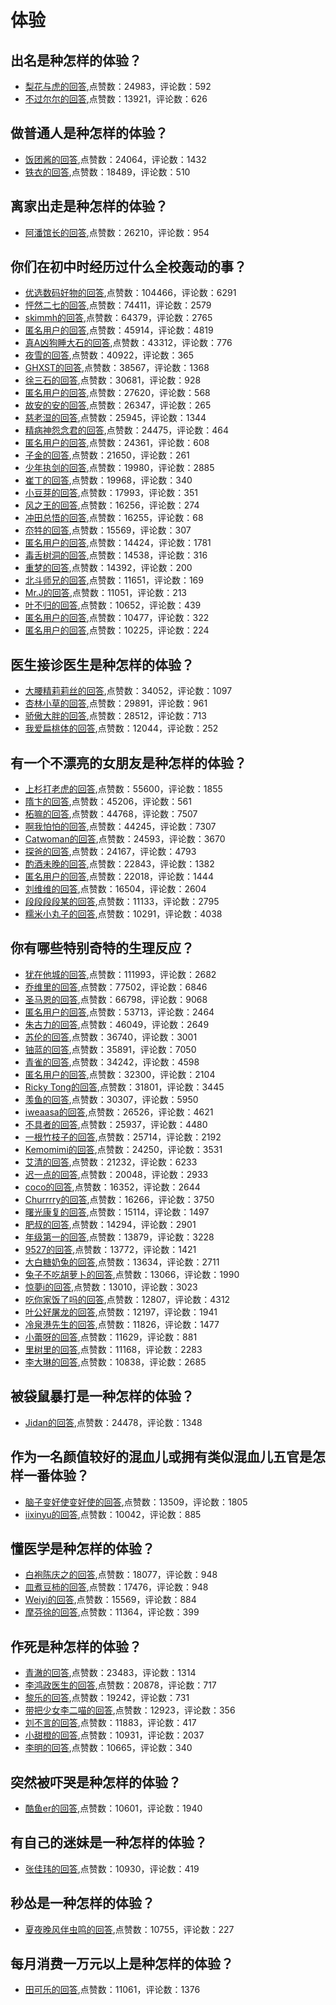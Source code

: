 #  体验 
## 出名是种怎样的体验？
- [梨花与虎的回答](https://www.zhihu.com/question/62445644/answer/1287429383),点赞数：24983，评论数：592
- [不过尔尔的回答](https://www.zhihu.com/question/62445644/answer/199841295),点赞数：13921，评论数：626
## 做普通人是种怎样的体验？
- [饭团酱的回答](https://www.zhihu.com/question/26650334/answer/34137271),点赞数：24064，评论数：1432
- [铁衣的回答](https://www.zhihu.com/question/26650334/answer/33932919),点赞数：18489，评论数：510
## 离家出走是种怎样的体验？
- [阿潘馆长的回答](https://www.zhihu.com/question/29927168/answer/1239193193),点赞数：26210，评论数：954
## 你们在初中时经历过什么全校轰动的事？
- [优选数码好物的回答](https://www.zhihu.com/question/321950537/answer/738632143),点赞数：104466，评论数：6291
- [怦然二七的回答](https://www.zhihu.com/question/321950537/answer/670468765),点赞数：74411，评论数：2579
- [skimmh的回答](https://www.zhihu.com/question/321950537/answer/673161621),点赞数：64379，评论数：2765
- [匿名用户的回答](https://www.zhihu.com/question/321950537/answer/1681077489),点赞数：45914，评论数：4819
- [真A凶狗睡大石的回答](https://www.zhihu.com/question/321950537/answer/1507834809),点赞数：43312，评论数：776
- [夜雪的回答](https://www.zhihu.com/question/321950537/answer/670407136),点赞数：40922，评论数：365
- [GHXST的回答](https://www.zhihu.com/question/321950537/answer/670297269),点赞数：38567，评论数：1368
- [徐三石的回答](https://www.zhihu.com/question/321950537/answer/670244797),点赞数：30681，评论数：928
- [匿名用户的回答](https://www.zhihu.com/question/321950537/answer/672103609),点赞数：27620，评论数：568
- [故安的安的回答](https://www.zhihu.com/question/321950537/answer/670537594),点赞数：26347，评论数：265
- [慈老湿的回答](https://www.zhihu.com/question/321950537/answer/670436594),点赞数：25945，评论数：1344
- [精病神怨念君的回答](https://www.zhihu.com/question/321950537/answer/670333342),点赞数：24475，评论数：464
- [匿名用户的回答](https://www.zhihu.com/question/321950537/answer/670692643),点赞数：24361，评论数：608
- [子金的回答](https://www.zhihu.com/question/321950537/answer/670659236),点赞数：21650，评论数：261
- [少年执剑的回答](https://www.zhihu.com/question/321950537/answer/745689495),点赞数：19980，评论数：2885
- [崔丁的回答](https://www.zhihu.com/question/321950537/answer/683909519),点赞数：19968，评论数：340
- [小豆芽的回答](https://www.zhihu.com/question/321950537/answer/681589074),点赞数：17993，评论数：351
- [风之王的回答](https://www.zhihu.com/question/321950537/answer/670403291),点赞数：16256，评论数：274
- [冲田总悟的回答](https://www.zhihu.com/question/321950537/answer/745739962),点赞数：16255，评论数：68
- [夵牪的回答](https://www.zhihu.com/question/321950537/answer/673403890),点赞数：15569，评论数：307
- [匿名用户的回答](https://www.zhihu.com/question/321950537/answer/670588327),点赞数：14424，评论数：1781
- [毒舌树洞的回答](https://www.zhihu.com/question/321950537/answer/670992678),点赞数：14538，评论数：316
- [重梦的回答](https://www.zhihu.com/question/321950537/answer/670433082),点赞数：14392，评论数：200
- [北斗师兄的回答](https://www.zhihu.com/question/321950537/answer/671405667),点赞数：11651，评论数：169
- [Mr.J的回答](https://www.zhihu.com/question/321950537/answer/670243954),点赞数：11051，评论数：213
- [叶不归的回答](https://www.zhihu.com/question/321950537/answer/673212090),点赞数：10652，评论数：439
- [匿名用户的回答](https://www.zhihu.com/question/321950537/answer/750059694),点赞数：10477，评论数：322
- [匿名用户的回答](https://www.zhihu.com/question/321950537/answer/666243450),点赞数：10225，评论数：224
## 医生接诊医生是种怎样的体验？
- [大腰精莉莉丝的回答](https://www.zhihu.com/question/33831407/answer/236793276),点赞数：34052，评论数：1097
- [杏林小草的回答](https://www.zhihu.com/question/33831407/answer/57729364),点赞数：29891，评论数：961
- [骄傲大胖的回答](https://www.zhihu.com/question/33831407/answer/371645218),点赞数：28512，评论数：713
- [我爱扁桃体的回答](https://www.zhihu.com/question/33831407/answer/238548117),点赞数：12044，评论数：252
## 有一个不漂亮的女朋友是种怎样的体验？
- [上杉打老虎的回答](https://www.zhihu.com/question/27433657/answer/362964145),点赞数：55600，评论数：1855
- [隋卞的回答](https://www.zhihu.com/question/27433657/answer/348166943),点赞数：45206，评论数：561
- [柘嘛的回答](https://www.zhihu.com/question/27433657/answer/348211135),点赞数：44768，评论数：7507
- [啊我怕怕的回答](https://www.zhihu.com/question/27433657/answer/348021054),点赞数：44245，评论数：7307
- [Catwoman的回答](https://www.zhihu.com/question/27433657/answer/492350607),点赞数：24593，评论数：3670
- [探爸的回答](https://www.zhihu.com/question/27433657/answer/348434296),点赞数：24167，评论数：4793
- [酌酒未晚的回答](https://www.zhihu.com/question/27433657/answer/348098590),点赞数：22843，评论数：1382
- [匿名用户的回答](https://www.zhihu.com/question/27433657/answer/36645798),点赞数：22018，评论数：1444
- [刘维维的回答](https://www.zhihu.com/question/27433657/answer/347993780),点赞数：16504，评论数：2604
- [段段段段某的回答](https://www.zhihu.com/question/27433657/answer/348026324),点赞数：11133，评论数：2795
- [糯米小丸子的回答](https://www.zhihu.com/question/27433657/answer/201202426),点赞数：10291，评论数：4038
## 你有哪些特别奇特的生理反应？
- [犹在他城的回答](https://www.zhihu.com/question/315022429/answer/742833158),点赞数：111993，评论数：2682
- [乔维里的回答](https://www.zhihu.com/question/315022429/answer/654813954),点赞数：77502，评论数：6846
- [圣马恩的回答](https://www.zhihu.com/question/315022429/answer/633759837),点赞数：66798，评论数：9068
- [匿名用户的回答](https://www.zhihu.com/question/315022429/answer/670966839),点赞数：53713，评论数：2464
- [朱古力的回答](https://www.zhihu.com/question/315022429/answer/631747779),点赞数：46049，评论数：2649
- [苏伦的回答](https://www.zhihu.com/question/315022429/answer/655079304),点赞数：36740，评论数：3001
- [铀蓝的回答](https://www.zhihu.com/question/315022429/answer/646256252),点赞数：35891，评论数：7050
- [青雀的回答](https://www.zhihu.com/question/315022429/answer/654569104),点赞数：34242，评论数：4598
- [匿名用户的回答](https://www.zhihu.com/question/315022429/answer/626770672),点赞数：32300，评论数：2104
- [Ricky Tong的回答](https://www.zhihu.com/question/315022429/answer/626442805),点赞数：31801，评论数：3445
- [羡鱼的回答](https://www.zhihu.com/question/315022429/answer/626362990),点赞数：30307，评论数：5950
- [iweaasa的回答](https://www.zhihu.com/question/315022429/answer/626270289),点赞数：26526，评论数：4621
- [不具者的回答](https://www.zhihu.com/question/315022429/answer/637328266),点赞数：25937，评论数：4480
- [一根竹枝子的回答](https://www.zhihu.com/question/315022429/answer/658266907),点赞数：25714，评论数：2192
- [Kemomimi的回答](https://www.zhihu.com/question/315022429/answer/636610898),点赞数：24250，评论数：3531
- [艾清的回答](https://www.zhihu.com/question/315022429/answer/712549848),点赞数：21232，评论数：6233
- [迟一点的回答](https://www.zhihu.com/question/315022429/answer/627754087),点赞数：20048，评论数：2933
- [coco的回答](https://www.zhihu.com/question/315022429/answer/626587059),点赞数：16352，评论数：2644
- [Churrrry的回答](https://www.zhihu.com/question/315022429/answer/626635397),点赞数：16266，评论数：3750
- [曙光康复的回答](https://www.zhihu.com/question/315022429/answer/626393551),点赞数：15114，评论数：1497
- [肥叔的回答](https://www.zhihu.com/question/315022429/answer/626351065),点赞数：14294，评论数：2901
- [年级第一的回答](https://www.zhihu.com/question/315022429/answer/631221071),点赞数：13879，评论数：3228
- [9527的回答](https://www.zhihu.com/question/315022429/answer/626275084),点赞数：13772，评论数：1421
- [大白糖奶兔的回答](https://www.zhihu.com/question/315022429/answer/636186995),点赞数：13634，评论数：2711
- [兔子不吃胡萝卜的回答](https://www.zhihu.com/question/315022429/answer/642105216),点赞数：13066，评论数：1990
- [惊夢i的回答](https://www.zhihu.com/question/315022429/answer/626027301),点赞数：13010，评论数：3023
- [吃你家饭了吗的回答](https://www.zhihu.com/question/315022429/answer/713528098),点赞数：12807，评论数：4312
- [叶公好屠龙的回答](https://www.zhihu.com/question/315022429/answer/626139576),点赞数：12197，评论数：1941
- [冷泉港先生的回答](https://www.zhihu.com/question/315022429/answer/642143753),点赞数：11826，评论数：1477
- [小蕾呀的回答](https://www.zhihu.com/question/315022429/answer/651527159),点赞数：11629，评论数：881
- [里树里的回答](https://www.zhihu.com/question/315022429/answer/651736844),点赞数：11168，评论数：2283
- [李大琳的回答](https://www.zhihu.com/question/315022429/answer/840659771),点赞数：10838，评论数：2685
## 被袋鼠暴打是一种怎样的体验？
- [Jidan的回答](https://www.zhihu.com/question/27387052/answer/36492011),点赞数：24478，评论数：1348
## 作为一名颜值较好的混血儿或拥有类似混血儿五官是怎样一番体验？
- [脑子变好使变好使的回答](https://www.zhihu.com/question/313867683/answer/643869689),点赞数：13509，评论数：1805
- [iixinyu的回答](https://www.zhihu.com/question/313867683/answer/645925515),点赞数：10042，评论数：885
## 懂医学是种怎样的体验？
- [白袍陈庆之的回答](https://www.zhihu.com/question/49558732/answer/162601501),点赞数：18077，评论数：948
- [皿煮豆柿的回答](https://www.zhihu.com/question/49558732/answer/117101035),点赞数：17476，评论数：948
- [Weiyi的回答](https://www.zhihu.com/question/49558732/answer/117776634),点赞数：15569，评论数：884
- [摩芬徐的回答](https://www.zhihu.com/question/49558732/answer/294381714),点赞数：11364，评论数：399
## 作死是种怎样的体验？
- [青澈的回答](https://www.zhihu.com/question/27430589/answer/103746984),点赞数：23483，评论数：1314
- [李鸿政医生的回答](https://www.zhihu.com/question/27430589/answer/-2032480434),点赞数：20878，评论数：717
- [黎乐的回答](https://www.zhihu.com/question/27430589/answer/84468921),点赞数：19242，评论数：731
- [带把少女李二喵的回答](https://www.zhihu.com/question/27430589/answer/139477234),点赞数：12923，评论数：356
- [刘不言的回答](https://www.zhihu.com/question/27430589/answer/137123032),点赞数：11883，评论数：417
- [小甜橙的回答](https://www.zhihu.com/question/27430589/answer/107760263),点赞数：10931，评论数：2037
- [李明的回答](https://www.zhihu.com/question/27430589/answer/99156056),点赞数：10665，评论数：340
## 突然被吓哭是种怎样的体验？
- [酷鱼er的回答](https://www.zhihu.com/question/55295903/answer/205317828),点赞数：10601，评论数：1940
## 有自己的迷妹是一种怎样的体验？
- [张佳玮的回答](https://www.zhihu.com/question/51016431/answer/145759223),点赞数：10930，评论数：419
## 秒怂是一种怎样的体验？
- [夏夜晚风伴虫鸣的回答](https://www.zhihu.com/question/267841643/answer/333045731),点赞数：10755，评论数：227
## 每月消费一万元以上是种怎样的体验？
- [田可乐的回答](https://www.zhihu.com/question/61166986/answer/184795188),点赞数：11061，评论数：1376

